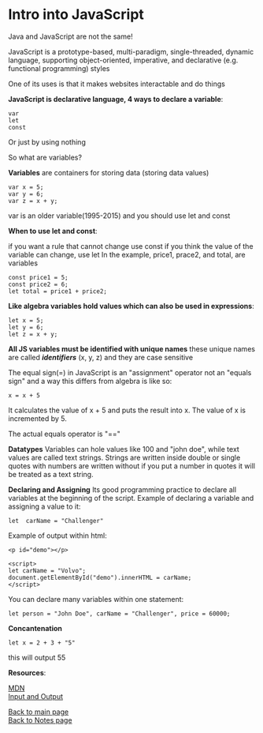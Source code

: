 # Intro into JavaScript

Java and JavaScript are not the same!

JavaScript is a prototype-based, multi-paradigm, single-threaded, dynamic language, supporting object-oriented, imperative, and declarative (e.g. functional programming) styles

One of its uses is that it makes websites interactable and do things

**JavaScript is declarative language, 4 ways to declare a variable**:
```
var
let
const
```
Or just by using nothing

So what are variables?

**Variables** are containers for storing data (storing data values)
```
var x = 5;
var y = 6;
var z = x + y;
```

var is an older variable(1995-2015) and you should use let and const

**When to use let and const**:

if you want a rule that cannot change use const
if you think the value of the variable can change, use let
In the example, price1, prace2, and total, are variables
```
const price1 = 5;
const price2 = 6;
let total = price1 + price2;
```
**Like algebra variables hold values which can also be used in expressions**:
```
let x = 5;
let y = 6;
let z = x + y;
```
**All JS variables must be identified with unique names**
these unique names are called ***identifiers*** (x, y, z) and they are case sensitive

The equal sign(=) in JavaScript is an "assignment" operator not an "equals sign" and a way this differs from algebra is like so:
```
x = x + 5
```
It calculates the value of x + 5 and puts the result into x. The value of x is incremented by 5.

The actual equals operator is "=="

**Datatypes**
Variables can hole values like 100 and "john doe", while text values are called text strings. Strings are written inside double or single quotes with numbers are written without if you put a number in quotes it will be treated as a text string.

**Declaring and Assigning**
Its good programming practice to declare all variables at the beginning of the script.
Example of declaring a variable and assigning a value to it:
```
let  carName = "Challenger"
```
Example of output within html:
```
<p id="demo"></p>

<script>
let carName = "Volvo";
document.getElementById("demo").innerHTML = carName;
</script>
```
You can declare many variables within one statement:
```
let person = "John Doe", carName = "Challenger", price = 60000;
```
**Concantenation**
```
let x = 2 + 3 + "5"
```
this will output 55








**Resources**:

[MDN](https://developer.mozilla.org/en-US/docs/Web/JavaScript) <br>
[Input and Output](https://code-maven.com/input-output-in-plain-javascript) 

[Back to main page](https://vadengrey.github.io/reading-notes/) <br>
[Back to Notes page](https://vadengrey.github.io/reading-notes/Notesource)
